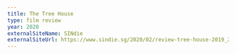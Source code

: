 ```yaml
---
title: The Tree House
type: film review
year: 2020
externalSiteName: SINdie
externalSiteUrl: https://www.sindie.sg/2020/02/review-tree-house-2019_21.html
---
```

